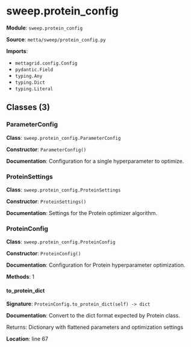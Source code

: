 # sweep.protein_config

**Module**: `sweep.protein_config`

**Source**: `metta/sweep/protein_config.py`

**Imports**:
- `mettagrid.config.Config`
- `pydantic.Field`
- `typing.Any`
- `typing.Dict`
- `typing.Literal`

## Classes (3)

### ParameterConfig

**Class**: `sweep.protein_config.ParameterConfig`

**Constructor**: `ParameterConfig()`

**Documentation**: Configuration for a single hyperparameter to optimize.

### ProteinSettings

**Class**: `sweep.protein_config.ProteinSettings`

**Constructor**: `ProteinSettings()`

**Documentation**: Settings for the Protein optimizer algorithm.

### ProteinConfig

**Class**: `sweep.protein_config.ProteinConfig`

**Constructor**: `ProteinConfig()`

**Documentation**: Configuration for Protein hyperparameter optimization.

**Methods**: 1

#### to_protein_dict

**Signature**: `ProteinConfig.to_protein_dict(self) -> dict`

**Documentation**: Convert to the dict format expected by Protein class.

Returns:
    Dictionary with flattened parameters and optimization settings

**Location**: line 67



